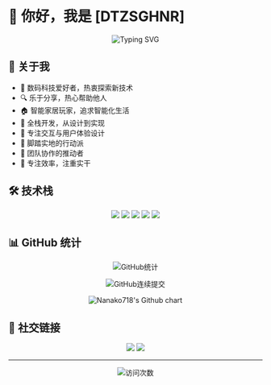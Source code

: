 # 👋 你好，我是 [DTZSGHNR]

<p align="center">
  <img src="https://readme-typing-svg.herokuapp.com?font=Fira+Code&pause=1000&color=2196F3&center=true&vCenter=true&width=435&lines=热爱编程的软件开发工程师;Always+learning+new+things" alt="Typing SVG" />
</p>

## 🚀 关于我

- 🤖️ 数码科技爱好者，热衷探索新技术
- 🔍 乐于分享，热心帮助他人
- 🏠 智能家居玩家，追求智能化生活
- 🔨 全栈开发，从设计到实现
- 🎨 专注交互与用户体验设计
- 🏃 脚踏实地的行动派
- 🧱 团队协作的推动者
- 💪 专注效率，注重实干


## 🛠️ 技术栈

<p align="center">
  <img src="https://img.shields.io/badge/-Python-3776AB?style=flat-square&logo=python&logoColor=white" />
  <img src="https://img.shields.io/badge/-Vue.js-4FC08D?style=flat-square&logo=vue.js&logoColor=white" />
  <img src="https://img.shields.io/badge/-JavaScript-F7DF1E?style=flat-square&logo=javascript&logoColor=black" />
  <img src="https://img.shields.io/badge/-HTML5-E34F26?style=flat-square&logo=html5&logoColor=white" />
  <img src="https://img.shields.io/badge/-Node.js-339933?style=flat-square&logo=node.js&logoColor=white" />
  <!-- 添加更多你使用的技术 -->
</p>

## 📊 GitHub 统计

<p align="center">
  <img src="https://github-immortality.vercel.app/api?username=Nanako718" alt="GitHub统计" />
</p>

<p align="center">
  <img src="https://github-readme-streak-stats.herokuapp.com/?user=Nanako718&theme=tokyonight" alt="GitHub连续提交" />
</p>

<p align="center">
  <img src="https://ghchart.rshah.org/7c4DFF/Nanako718" alt="Nanako718's Github chart" />
</p>

## 🤝 社交链接

<p align="center">
  <a href="你的酷安主页链接"><img src="https://img.shields.io/badge/-酷安-4CAF50?style=flat-square&logo=android&logoColor=white" /></a>
  <a href="你的Telegram链接"><img src="https://img.shields.io/badge/-Telegram-26A5E4?style=flat-square&logo=telegram&logoColor=white" /></a>
  <!-- 添加更多社交媒体链接 -->
</p>

---

<p align="center">
  <img src="https://komarev.com/ghpvc/?username=Nanako718&color=brightgreen" alt="访问次数" />
</p> 
